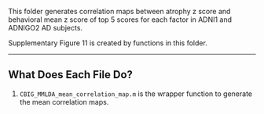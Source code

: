 This folder generates correlation maps between atrophy z score and behavioral mean z score of top 5 scores for each factor in ADNI1 and ADNIGO2 AD subjects.

Supplementary Figure 11 is created by functions in this folder.

----

## What Does Each File Do?
1. `CBIG_MMLDA_mean_correlation_map.m` is the wrapper function to generate the mean correlation maps.
